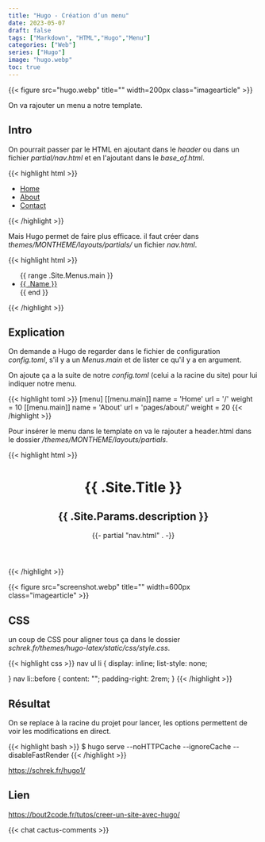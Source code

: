 ```yaml
---
title: "Hugo - Création d’un menu"
date: 2023-05-07
draft: false
tags: ["Markdown", "HTML","Hugo","Menu"]
categories: ["Web"]
series: ["Hugo"]
image: "hugo.webp"
toc: true
---
```

{{< figure src="hugo.webp" title="" width=200px class="imagearticle" >}}

On va rajouter un menu a notre template. 

## Intro
On pourrait passer par le HTML en ajoutant dans le *header* ou dans un fichier *partial/nav.html* et en l'ajoutant dans le *base_of.html*.

{{< highlight html >}}
<nav> 
 <ul> 
  <li><a href="/">Home</a></li> 
  <li><a href="/about">About</a></li> 
  <li><a href="/contact">Contact</a></li> 
 </ul> 
</nav>
{{< /highlight >}}

Mais Hugo permet de faire plus efficace.
il faut créer dans *themes/MONTHEME/layouts/partials/* un fichier *nav.html*.

{{< highlight html >}}
<nav>
 <ul>
  {{ range .Site.Menus.main }}
   <li><a href="{{ .URL }}">{{ .Name }}</a></li>
  {{ end }}
 </ul>
</nav>
{{< /highlight >}}

## Explication 
On demande a Hugo de regarder dans le fichier de configuration *config.toml*, s'il y a un *Menus.main* et de lister ce qu'il y a en argument.

On ajoute ça a la suite de notre *config.toml* (celui a la racine du site) pour lui indiquer notre menu.

{{< highlight toml >}}
[menu]
[[menu.main]]
  name = 'Home'
  url = '/'
  weight = 10
[[menu.main]]
  name = 'About'
  url = 'pages/about/'
  weight = 20
{{< /highlight >}}

Pour insérer le menu dans le template on va le rajouter a header.html dans le dossier */themes/MONTHEME/layouts/partials*.

{{< highlight html >}}
<header>
<h1 class="titre">{{ .Site.Title }}</h1>
<h2 class="soustitre">{{ .Site.Params.description }}</h2>
        {{- partial "nav.html" . -}}
</header>
{{< /highlight >}}

{{< figure src="screenshot.webp" title="" width=600px class="imagearticle" >}}

## CSS
un coup de CSS pour aligner tous ça  dans le dossier *schrek.fr/themes/hugo-latex/static/css/style.css*.

{{< highlight css >}}
nav ul li {
       display: inline;
	list-style: none;

}
nav li::before {
     content: ""; 
     padding-right: 2rem;
}
{{< /highlight >}}


## Résultat
On se replace à la racine du projet pour lancer, les options permettent de voir les modifications en direct.

{{< highlight bash >}}
$ hugo serve --noHTTPCache --ignoreCache --disableFastRender
{{< /highlight >}}

https://schrek.fr/hugo1/

## Lien
https://bout2code.fr/tutos/creer-un-site-avec-hugo/

{{< chat cactus-comments >}}


